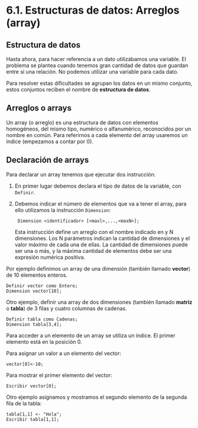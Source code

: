 # 6.1. Estructuras de datos: Arreglos (array)

## Estructura de datos

Hasta ahora, para hacer referencia a un dato utilizábamos una variable. El problema se plantea cuando tenemos gran cantidad de datos que guardan entre sí una relación. No podemos utilizar una variable para cada dato.

Para resolver estas dificultades se agrupan los datos en un mismo conjunto, estos conjuntos reciben el nombre de **estructura de datos**.

## Arreglos o arrays

Un array (o arreglo) es una estructura de datos con elementos homogéneos, del mismo tipo, numérico o alfanumérico, reconocidos por un nombre en común. Para referirnos a cada elemento del array usaremos un índice (empezamos a contar por 0).

## Declaración de arrays

Para declarar un array tenemos que ejecutar dos instrucción:

1. En primer lugar debemos declara el tipo de datos de la variable, con `Definir`.
2.  Debemos indicar el número de elementos que va a tener el array, para ello utilizamos la instrucción `Dimension`:

    ```
     Dimension <identificador> [<maxl>,...,<maxN>];
    ```

    Esta instrucción define un arreglo con el nombre indicado en y N dimensiones. Los N parámetros indican la cantidad de dimensiones y el valor máximo de cada una de ellas. La cantidad de dimensiones puede ser una o más, y la máxima cantidad de elementos debe ser una expresión numérica positiva.

Por ejemplo definimos un array de una dimensión (también llamado **vector**) de 10 elementos enteros.

```
Definir vector como Entero;
Dimension vector[10];
```

Otro ejemplo, definir una array de dos dimensiones (también llamado **matriz** o **tabla**) de 3 filas y cuatro columnas de cadenas.

```
Definir tabla como Cadenas;
Dimension tabla[3,4];
```

Para acceder a un elemento de un array se utiliza un índice. El primer elemento está en la posición 0.

Para asignar un valor a un elemento del vector:

```
vector[0]<-10;
```

Para mostrar el primer elemento del vector:

```
Escribir vector[0];
```

Otro ejemplo asignamos y mostramos el segundo elemento de la segunda fila de la tabla:

```
tabla[1,1] <- "Hola";
Escribir tabla[1,1];
```
